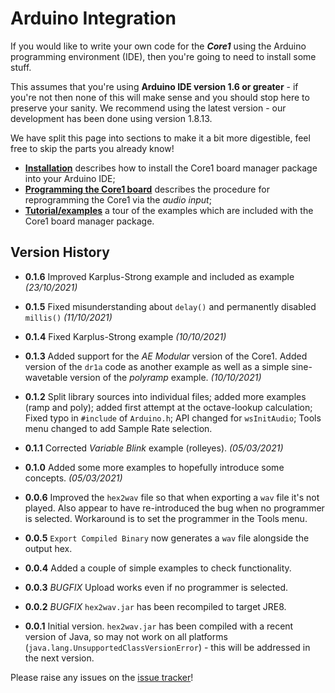 # Arduino Integration

If you would like to write your own code for the _**Core1**_ using the
Arduino programming environment (IDE), then you're going to need
to install some stuff.

This assumes that you're using **Arduino IDE version 1.6 or greater** -
if you're not then none of this will make sense and you should stop here
to preserve your sanity. We recommend using the latest version - our development
has been done using version 1.8.13.

We have split this page into sections to make it a bit more digestible, feel
free to skip the parts you already know!

- **[Installation](./installation.md)** describes how to install the Core1
  board manager package into your Arduino IDE;
- **[Programming the Core1 board](./programming.md)** describes the procedure
  for reprogramming the Core1 via the _audio input_;
- **[Tutorial/examples](./examples.md)** a tour of the examples which are
  included with the Core1 board manager package.

## Version History
* **0.1.6** Improved Karplus-Strong example and included as example _(23/10/2021)_
* **0.1.5** Fixed misunderstanding about `delay()` and permanently disabled `millis()` _(11/10/2021)_
* **0.1.4** Fixed Karplus-Strong example _(10/10/2021)_
* **0.1.3** Added support for the _AE Modular_ version of the Core1. Added version
  of the `dr1a` code as another example as well as a simple sine-wavetable version
  of the _polyramp_ example.  _(10/10/2021)_
* **0.1.2** Split library sources into individual files; added more examples (ramp and poly);
  added first attempt at the octave-lookup calculation; Fixed typo in `#include` of `Arduino.h`;
  API changed for `wsInitAudio`; Tools menu changed to add Sample Rate selection.
* **0.1.1** Corrected _Variable Blink_ example (rolleyes). _(05/03/2021)_
* **0.1.0** Added some more examples to hopefully introduce some concepts. _(05/03/2021)_
* **0.0.6** Improved the `hex2wav` file so that when exporting a `wav` file it's not
  played. Also appear to have re-introduced the bug when no programmer is selected.
  Workaround is to set the programmer in the Tools menu.
* **0.0.5** `Export Compiled Binary` now generates a `wav` file alongside the output hex.
* **0.0.4** Added a couple of simple examples to check functionality.

* **0.0.3** _BUGFIX_ Upload works even if no programmer is selected.
* **0.0.2** _BUGFIX_ `hex2wav.jar` has been recompiled to target JRE8.
* **0.0.1** Initial version. `hex2wav.jar` has been compiled with a
  recent version of Java, so may not work on all platforms
  (`java.lang.UnsupportedClassVersionError`) - this will be addressed in the next version.

Please raise any issues on the [issue tracker](https://github.com/wonkystuff/wonkystuff.github.io/issues)!

